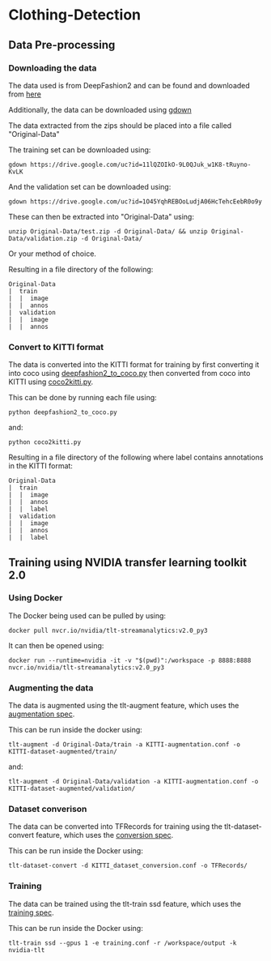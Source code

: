 # Clothing-Detection

## Data Pre-processing
### Downloading the data

The data used is from DeepFashion2 and can be found and downloaded from [here](https://drive.google.com/drive/folders/125F48fsMBz2EF0Cpqk6aaHet5VH399Ok)

Additionally, the data can be downloaded using [gdown](https://pypi.org/project/gdown/)

The data extracted from the zips should be placed into a file called "Original-Data"


 
The training set can be downloaded using:

    gdown https://drive.google.com/uc?id=11lQZOIkO-9L0QJuk_w1K8-tRuyno-KvLK

And the validation set can be downloaded using:

    gdown https://drive.google.com/uc?id=1O45YqhREBOoLudjA06HcTehcEebR0o9y

These can then be extracted into "Original-Data" using:

    unzip Original-Data/test.zip -d Original-Data/ && unzip Original-Data/validation.zip -d Original-Data/

Or your method of choice.

Resulting in a file directory of the following:

    Original-Data
    |  train
    |  |  image
    |  |  annos
    |  validation
    |  |  image
    |  |  annos

### Convert to KITTI format
The data is converted into the KITTI format for training by first converting it into coco using [deepfashion2_to_coco.py](deepfashion2_to_coco.py) then converted from coco into KITTI using [coco2kitti.py](coco2kitti.py).

This can be done by running each file using:

    python deepfashion2_to_coco.py

and:

    python coco2kitti.py

Resulting in a file directory of the following where label contains annotations in the KITTI format:

    Original-Data
    |  train
    |  |  image
    |  |  annos
    |  |  label
    |  validation
    |  |  image
    |  |  annos
    |  |  label
    

## Training using NVIDIA transfer learning toolkit 2.0
### Using Docker
The Docker being used can be pulled by using:

    docker pull nvcr.io/nvidia/tlt-streamanalytics:v2.0_py3

It can then be opened using:

    docker run --runtime=nvidia -it -v "$(pwd)":/workspace -p 8888:8888 nvcr.io/nvidia/tlt-streamanalytics:v2.0_py3 

### Augmenting the data
The data is augmented using the tlt-augment feature, which uses the [augmentation spec](KITTI-augmentation.conf).

This can be run inside the docker using:

    tlt-augment -d Original-Data/train -a KITTI-augmentation.conf -o KITTI-dataset-augmented/train/

and:

    tlt-augment -d Original-Data/validation -a KITTI-augmentation.conf -o KITTI-dataset-augmented/validation/

### Dataset converison
The data can be converted into TFRecords for training using the tlt-dataset-convert feature, which uses the [conversion spec](KITTI_dataset_conversion.conf).

This can be run inside the Docker using:

    tlt-dataset-convert -d KITTI_dataset_conversion.conf -o TFRecords/


### Training
The data can be trained using the tlt-train ssd feature, which uses the [training spec](training.conf).

This can be run inside the Docker using:

    tlt-train ssd --gpus 1 -e training.conf -r /workspace/output -k nvidia-tlt

